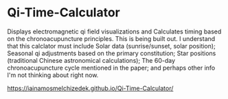 # Qi-Time-Calculator
Displays electromagnetic qi field visualizations and Calculates timing based on the chronoacupuncture principles. This is being built out. I understand that this calclator must include Solar data (sunrise/sunset, solar position); Seasonal qi adjustments based on the primary constitution; Star positions (traditional Chinese astronomical calculations); The 60-day chronoacupuncture cycle mentioned in the paper; and perhaps other info I'm not thinking about right now. 


https://iainamosmelchizedek.github.io/Qi-Time-Calculator/
